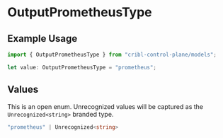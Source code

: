 # OutputPrometheusType

## Example Usage

```typescript
import { OutputPrometheusType } from "cribl-control-plane/models";

let value: OutputPrometheusType = "prometheus";
```

## Values

This is an open enum. Unrecognized values will be captured as the `Unrecognized<string>` branded type.

```typescript
"prometheus" | Unrecognized<string>
```